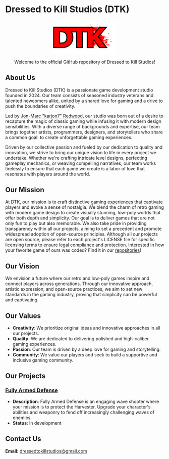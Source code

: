 # Dressed to Kill Studios (DTK)

<p align="center">
    <img src="DTKLogoNoBG.svg" alt="DTK Logo" width="200">
</p>

<p align="center">
Welcome to the official GitHub repository of Dressed to Kill Studios!
</p>

## About Us

Dressed to Kill Studios (DTK) is a passionate game development studio founded in 2024. Our team consists of seasoned industry veterans and talented newcomers alike, united by a shared love for gaming and a drive to push the boundaries of creativity.

Led by [Jon-Marc "karjon7" Redwood](https://github.com/karjon7), our studio was born out of a desire to recapture the magic of classic gaming while infusing it with modern design sensibilities. With a diverse range of backgrounds and expertise, our team brings together artists, programmers, designers, and storytellers who share a common goal: to create unforgettable gaming experiences.

Driven by our collective passion and fueled by our dedication to quality and innovation, we strive to bring our unique vision to life in every project we undertake. Whether we're crafting intricate level designs, perfecting gameplay mechanics, or weaving compelling narratives, our team works tirelessly to ensure that each game we create is a labor of love that resonates with players around the world.

## Our Mission

At DTK, our mission is to craft distinctive gaming experiences that captivate players and evoke a sense of nostalgia. We blend the charm of retro gaming with modern game design to create visually stunning, low-poly worlds that offer both depth and simplicity. Our goal is to deliver games that are not only fun to play but also memorable. We also take pride in providing transparency within all our projects, aiming to set a precedent and promote widespread adoption of open-source principles. Although all our projects are open source, please refer to each project's LICENSE file for specific licensing terms to ensure legal compliance and protection. Interested in how your favorite game of ours was coded? Find it in our [repositories](https://github.com/orgs/Dressed-to-Kill-Studios/repositories)!

## Our Vision

We envision a future where our retro and low-poly games inspire and connect players across generations. Through our innovative approach, artistic expression, and open-source practices, we aim to set new standards in the gaming industry, proving that simplicity can be powerful and captivating.

## Our Values

- **Creativity**: We prioritize original ideas and innovative approaches in all our projects.
- **Quality**: We are dedicated to delivering polished and high-caliber gaming experiences.
- **Passion**: Our team is driven by a deep love for gaming and storytelling.
- **Community**: We value our players and seek to build a supportive and inclusive gaming community.

## Our Projects

### [Fully Armed Defense](https://github.com/Dressed-to-Kill-Studios/Fully-Armed-Defense)

- **Description**: Fully Armed Defense is an engaging wave shooter where your mission is to protect the Harvester. Upgrade your character's abilities and weaponry to fend off increasingly challenging waves of enemies.
- **Status**: In development

<!--
### [Project Name]
- **Description**: Brief description of the project.
- **Status**: Current status (e.g., in development, released, etc.).
- **Technologies**: Technologies used in the project.
-->

## Contact Us

**Email:** <dressedtokillstudios@gmail.com>
